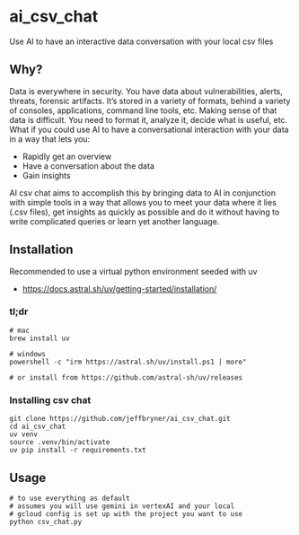 # ai_csv_chat
Use AI to have an interactive data conversation with your local csv files

## Why?

Data is everywhere in security. You have data about vulnerabilities, alerts, threats, forensic artifacts. It’s stored in a variety of formats, behind a variety of consoles, applications, command line tools, etc.
Making sense of that data is difficult. You need to format it, analyze it, decide what is useful, etc.
What if you could use AI to have a conversational interaction with your data in a way that lets you:

- Rapidly get an overview
- Have a conversation about the data
- Gain insights

AI csv chat aims to accomplish this by bringing data to AI in conjunction with simple tools in a way that allows you to meet your data where it lies (.csv files), get insights as quickly as possible and do it without having to write complicated queries or learn yet another language.


## Installation
Recommended to use a virtual python environment seeded with uv
- https://docs.astral.sh/uv/getting-started/installation/

### tl;dr
``` 
# mac
brew install uv

# windows
powershell -c "irm https://astral.sh/uv/install.ps1 | more"

# or install from https://github.com/astral-sh/uv/releases

```

### Installing csv chat
```
git clone https://github.com/jeffbryner/ai_csv_chat.git
cd ai_csv_chat
uv venv
source .venv/bin/activate
uv pip install -r requirements.txt

```

## Usage
```
# to use everything as default
# assumes you will use gemini in vertexAI and your local 
# gcloud config is set up with the project you want to use
python csv_chat.py
```